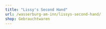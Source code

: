 ```yaml
---
title: "Lissy's Second Hand"
url: /wasserburg-am-inn/lissys-second-hand/
shop: Gebrauchtwaren
---
```

